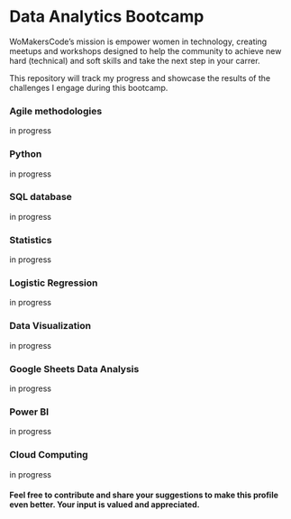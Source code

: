 # Data Analytics Bootcamp
WoMakersCode’s mission is empower women in technology, creating meetups and workshops designed to help the community to achieve new hard (technical) and soft skills and take the next step in your carrer.

This repository will track my progress and showcase the results of the challenges I engage during this bootcamp.

### Agile methodologies
in progress
### Python
in progress
### SQL database
in progress
### Statistics
in progress
### Logistic Regression
in progress
### Data Visualization
in progress
### Google Sheets Data Analysis
in progress
### Power BI
in progress
### Cloud Computing
in progress

#### Feel free to contribute and share your suggestions to make this profile even better. Your input is valued and appreciated. 
